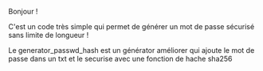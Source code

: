 Bonjour !

C'est un code très simple qui permet de générer un mot de passe sécurisé sans limite de longueur !

Le generator_passwd_hash est un générator améliorer qui ajoute le mot de passe dans un txt et le securise avec une fonction de hache sha256
